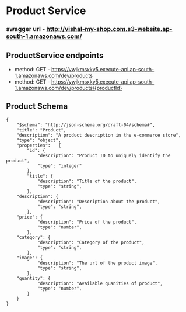 # Product Service

### swagger url - http://vishal-my-shop.com.s3-website.ap-south-1.amazonaws.com/

## ProductService endpoints

- method: GET - https://ywjkmsxky5.execute-api.ap-south-1.amazonaws.com/dev/products
- method: GET - https://ywjkmsxky5.execute-api.ap-south-1.amazonaws.com/dev/products/{productId}

## Product Schema

```
{
	"$schema": "http://json-schema.org/draft-04/schema#",
	"title": "Product",
	"description": "A product description in the e-commerce store",
	"type": "object",
	"properties":	{
		"id": {
			"description": "Product ID to uniquely identify the product",
			"type": "integer"
		},
		"title": {
			"description": "Title of the product",
			"type": "string",
		},
    "description": {
			"description": "Description about the product",
			"type": "string",
		},
    "price": {
			"description": "Price of the product",
			"type": "number",
		},
    "category": {
			"description": "Category of the product",
			"type": "string",
		},
    "image": {
			"description": "The url of the product image",
			"type": "string",
		},
    "quantity": {
			"description": "Available quanities of product",
			"type": "number",
		}
	}
}
```
